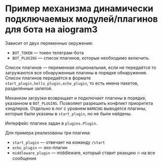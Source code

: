# Пример механизма динамически подключаемых модулей/плагинов для бота на aiogram3
Зависит от двух переменных окружения: 
- `BOT_TOKEN` — токен телеграм-бота
- `BOT_PLUGINS` — список плагинов, которые необходимо включить. 

Список плагинов — переменная опциональная, если не передаётся то загружаются 
все обнаруженные плагины в порядке обнаружения. Список плагинов передаётся в формате 
`start_plugin,hello_plugin,echo_plugin`, то есть имена пакетов, разделённые запятой.

Механизм загрузки возвращает и подключает плагины в порядке, указанном в `BOT_PLUGINS`. Позволяет разрешить конфликт приоритета хэндлеров.
Отдельно в лог с уровнем `WARNING` выводятся плагины, которые были указаны в `start_plugin`,
но не были найдены.

Интерфейс плагина задан в `plugins.Plugin`.

Для примера реализованы три плагина:
- `start_plugin` — отвечает на команду `/start`
- `echo_plugin` — эхо-плагин
- `middleware_plugin` — middleware, который ставит реакцию 🔥 на все сообщения
